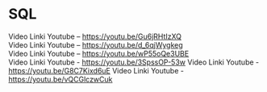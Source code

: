 # SQL
Video Linki Youtube – https://youtu.be/Gu6jRHtIzXQ  
Video Linki Youtube – https://youtu.be/d_6qjWygkeg  
Video Linki Youtube – https://youtu.be/wP55oQe3UBE  
Video Linki Youtube - https://youtu.be/3SpssOP-53w 
Video Linki Youtube - https://youtu.be/G8C7Kixd6uE 
Video Linki Youtube - https://youtu.be/vQCGlczwCuk
